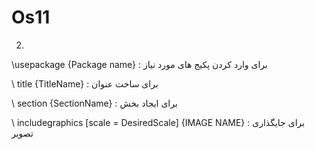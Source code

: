 # Os11

2)
 \usepackage {Package name} : برای وارد کردن پکیج های مورد نیاز 
 
 \ title {TitleName} : برای ساخت عنوان 
 
 \ section {SectionName} : برای ایجاد بخش 
 
 \ includegraphics [scale = DesiredScale] {IMAGE NAME} : برای جایگذاری تصویر 
